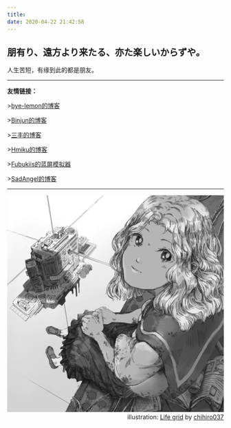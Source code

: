 ```yaml
---
title: 
date: 2020-04-22 21:42:58
---
```


## 朋有り、遠方より来たる、亦た楽しいからずや。  
人生苦短，有缘到此的都是朋友。  

---

**友情链接：**  

\>[bye-lemon的博客](https://bye-lemon.github.io/)  
  
\>[Binjun的博客](https://leebinjun.github.io/)  
  
\>[三丰的博客](https://me.csdn.net/weixin_42089190)  
  
\>[Hmiku的博客](https://www.hatsune-miku.top/)  

\>[Fubukiis的蓝屏模拟器](https://fubukiis.github.io/)  

\>[SadAngel的博客](https://www.sadangel.cn/)
  
---

<img src = 73278147-resized.jpg alt = "Life grid">

<div align=right> illustration: <a href = "https://www.pixiv.net/artworks/73278147">Life grid</a> by <a href = "https://www.pixiv.net/users/19065369">chihiro037</a></div>  
  
